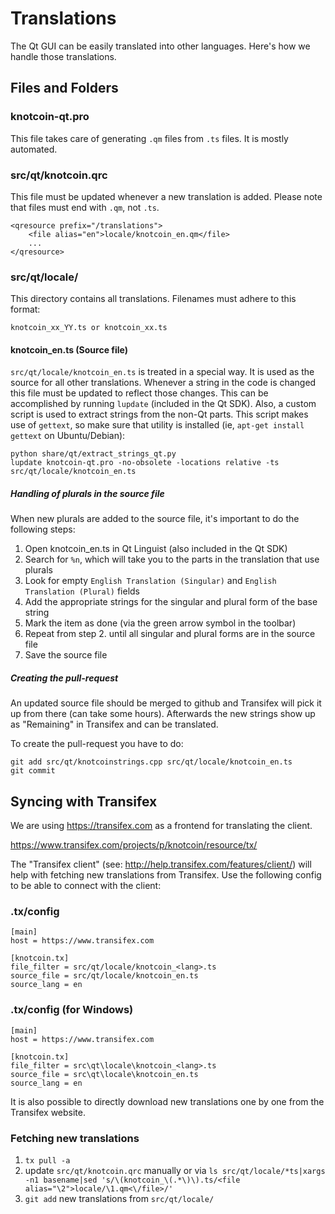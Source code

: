 Translations
============

The Qt GUI can be easily translated into other languages. Here's how we
handle those translations.

Files and Folders
-----------------

### knotcoin-qt.pro

This file takes care of generating `.qm` files from `.ts` files. It is mostly
automated.

### src/qt/knotcoin.qrc

This file must be updated whenever a new translation is added. Please note that
files must end with `.qm`, not `.ts`.

    <qresource prefix="/translations">
        <file alias="en">locale/knotcoin_en.qm</file>
        ...
    </qresource>

### src/qt/locale/

This directory contains all translations. Filenames must adhere to this format:

    knotcoin_xx_YY.ts or knotcoin_xx.ts

#### knotcoin_en.ts (Source file)

`src/qt/locale/knotcoin_en.ts` is treated in a special way. It is used as the
source for all other translations. Whenever a string in the code is changed
this file must be updated to reflect those changes. This can be accomplished
by running `lupdate` (included in the Qt SDK). Also, a custom script is used
to extract strings from the non-Qt parts. This script makes use of `gettext`,
so make sure that utility is installed (ie, `apt-get install gettext` on 
Ubuntu/Debian):

    python share/qt/extract_strings_qt.py
    lupdate knotcoin-qt.pro -no-obsolete -locations relative -ts src/qt/locale/knotcoin_en.ts
    
##### Handling of plurals in the source file

When new plurals are added to the source file, it's important to do the following steps:

1. Open knotcoin_en.ts in Qt Linguist (also included in the Qt SDK)
2. Search for `%n`, which will take you to the parts in the translation that use plurals
3. Look for empty `English Translation (Singular)` and `English Translation (Plural)` fields
4. Add the appropriate strings for the singular and plural form of the base string
5. Mark the item as done (via the green arrow symbol in the toolbar)
6. Repeat from step 2. until all singular and plural forms are in the source file
7. Save the source file

##### Creating the pull-request

An updated source file should be merged to github and Transifex will pick it
up from there (can take some hours). Afterwards the new strings show up as "Remaining"
in Transifex and can be translated.

To create the pull-request you have to do:

    git add src/qt/knotcoinstrings.cpp src/qt/locale/knotcoin_en.ts
    git commit

Syncing with Transifex
----------------------

We are using https://transifex.com as a frontend for translating the client.

https://www.transifex.com/projects/p/knotcoin/resource/tx/

The "Transifex client" (see: http://help.transifex.com/features/client/)
will help with fetching new translations from Transifex. Use the following
config to be able to connect with the client:

### .tx/config

    [main]
    host = https://www.transifex.com

    [knotcoin.tx]
    file_filter = src/qt/locale/knotcoin_<lang>.ts
    source_file = src/qt/locale/knotcoin_en.ts
    source_lang = en
    
### .tx/config (for Windows)

    [main]
    host = https://www.transifex.com

    [knotcoin.tx]
    file_filter = src\qt\locale\knotcoin_<lang>.ts
    source_file = src\qt\locale\knotcoin_en.ts
    source_lang = en

It is also possible to directly download new translations one by one from the Transifex website.

### Fetching new translations

1. `tx pull -a`
2. update `src/qt/knotcoin.qrc` manually or via
   `ls src/qt/locale/*ts|xargs -n1 basename|sed 's/\(knotcoin_\(.*\)\).ts/<file alias="\2">locale/\1.qm<\/file>/'`
3. `git add` new translations from `src/qt/locale/`
